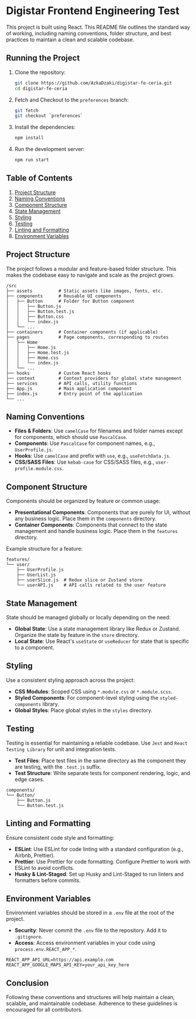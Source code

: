 # Digistar Frontend Engineering Test

This project is built using React. This README file outlines the standard way of working, including naming conventions, folder structure, and best practices to maintain a clean and scalable codebase.

## Running the Project

1. Clone the repository:

   ```sh
   git clone https://github.com/AzkaDzaki/digistar-fe-ceria.git
   cd digistar-fe-ceria
   ```

2. Fetch and Checkout to the `preferences` branch:

   ```sh
   git fetch
   git checkout `preferences`
   ```

3. Install the dependencies:

   ```sh
   npm install
   ```

4. Run the development server:

   ```sh
   npm run start
   ```

## Table of Contents

1. [Project Structure](#project-structure)
2. [Naming Conventions](#naming-conventions)
3. [Component Structure](#component-structure)
4. [State Management](#state-management)
5. [Styling](#styling)
6. [Testing](#testing)
7. [Linting and Formatting](#linting-and-formatting)
8. [Environment Variables](#environment-variables)

## Project Structure

The project follows a modular and feature-based folder structure. This makes the codebase easy to navigate and scale as the project grows.

```
/src
├── assets          # Static assets like images, fonts, etc.
├── components      # Reusable UI components
│   ├── Button      # Folder for Button component
│   │   ├── Button.js
│   │   ├── Button.test.js
│   │   ├── Button.css
│   │   └── index.js
│   └── ...
├── containers      # Container components (if applicable)
├── pages           # Page components, corresponding to routes
│   ├── Home
│   │   ├── Home.js
│   │   ├── Home.test.js
│   │   ├── Home.css
│   │   └── index.js
│   └── ...
├── hooks           # Custom React hooks
├── context         # Context providers for global state management
├── services        # API calls, utility functions
├── App.js          # Main application component
├── index.js        # Entry point of the application
└── ...
```

## Naming Conventions

- **Files & Folders**: Use `camelCase` for filenames and folder names except for components, which should use `PascalCase`.
- **Components**: Use `PascalCase` for component names, e.g., `UserProfile.js`.
- **Hooks**: Use `camelCase` and prefix with `use`, e.g., `useFetchData.js`.
- **CSS/SASS Files**: Use `kebab-case` for CSS/SASS files, e.g., `user-profile.module.css`.

## Component Structure

Components should be organized by feature or common usage:

- **Presentational Components**: Components that are purely for UI, without any business logic. Place them in the `components` directory.
- **Container Components**: Components that connect to the state management and handle business logic. Place them in the `features` directory.

Example structure for a feature:

```
features/
└── user/
    ├── UserProfile.js
    ├── UserList.js
    ├── userSlice.js  # Redux slice or Zustand store
    └── userAPI.js    # API calls related to the user feature
```

## State Management

State should be managed globally or locally depending on the need:

- **Global State**: Use a state management library like Redux or Zustand. Organize the state by feature in the `store` directory.
- **Local State**: Use React's `useState` or `useReducer` for state that is specific to a component.

## Styling

Use a consistent styling approach across the project:

- **CSS Modules**: Scoped CSS using `*.module.css` or `*.module.scss`.
- **Styled Components**: For component-level styling using the `styled-components` library.
- **Global Styles**: Place global styles in the `styles` directory.

## Testing

Testing is essential for maintaining a reliable codebase. Use `Jest` and `React Testing Library` for unit and integration tests.

- **Test Files**: Place test files in the same directory as the component they are testing, with the `.test.js` suffix.
- **Test Structure**: Write separate tests for component rendering, logic, and edge cases.

```
components/
└── Button/
    ├── Button.js
    └── Button.test.js
```

## Linting and Formatting

Ensure consistent code style and formatting:

- **ESLint**: Use ESLint for code linting with a standard configuration (e.g., Airbnb, Prettier).
- **Prettier**: Use Prettier for code formatting. Configure Prettier to work with ESLint to avoid conflicts.
- **Husky & Lint-Staged**: Set up Husky and Lint-Staged to run linters and formatters before commits.

## Environment Variables

Environment variables should be stored in a `.env` file at the root of the project.

- **Security**: Never commit the `.env` file to the repository. Add it to `.gitignore`.
- **Access**: Access environment variables in your code using `process.env.REACT_APP_*`.

```
REACT_APP_API_URL=https://api.example.com
REACT_APP_GOOGLE_MAPS_API_KEY=your_api_key_here
```

## Conclusion

Following these conventions and structures will help maintain a clean, scalable, and maintainable codebase. Adherence to these guidelines is encouraged for all contributors.
